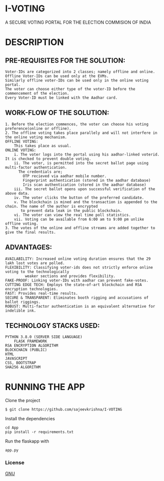 # I-VOTING
A SECURE VOTING PORTAL FOR THE ELECTION COMMISION OF INDIA

# DESCRIPTION

## PRE-REQUISITES FOR THE SOLUTION:
	Voter-IDs are categorized into 2 classes; namely offline and online.
	Offline Voter-IDs can be used only at the EVMs.
	Similarly offline voter-IDs can be used only in the online voting portal.
	The voter can choose either type of the voter-ID before the commencement of the election.
	Every Voter-ID must be linked with the Aadhar card.
	
## WORK-FLOW OF THE SOLUTION:
	1. Before the election commences, the voter can choose his voting preference(online or offline).
	2. The offline voting takes place parallely and will not interfere in the online voting mechanism.
	OFFLINE VOTING:
		This takes place as usual.
	ONLINE VOTING:
		i. The voter logs into the portal using his aadhar-linked voterid. It is checked to prevent double voting.
		ii. The voter, is permitted into the secret ballot page using multi-factor authentication.
		  The credentials are;
			OTP recieved via aadhar mobile number.
			Fingerprint authentication (stored in the aadhar database)
			Iris scan authentication (stored in the aadhar database)
		iii. The secret ballot opens upon successful verification of the above data.
		iv. The voter clicks the button of the preferred candidate.
		v. The blockchain is mined and the transaction is appended to the chain. The name of the author is encrypted
		   to prevent data leak in the public blockchain.
		vi. The voter can view the real time poll statistics.
		vii. Voting can be available from 6:00 am to 9:00 pm unlike offline voting.
	3. The votes of the online and offline streams are added together to give the final results.

## ADVANTAGES:
	AVAILABILITY: Increased online voting duration ensures that the 29 lakh lost votes are polled.
	FLEXIBILITY: Classifying voter-ids does not strictly enforce online voting to the technologically
		     weaker sections and provides flexibility.
	FAKE-PROOF: Linking voter-IDs with aadhar can prevent fake-votes.
	CUTTING EDGE TECH: Employs the state-of-art blockchain and RSA encryption technologies.
	FAST: Provides real-time results.
	SECURE & TRANSPARENT: Eliminates booth rigging and accusations of ballot riggings.
	ROBUST: Multi-factor authentication is an equivalent alternative for indelible ink.

## TECHNOLOGY STACKS USED:
	PYTHON 3.8.0 (SERVER SIDE LANGUAGE)
		FLASK FRAMEWORK
	RSA ENCRYPTION ALGORITHM
	BLOCKCHAIN (PUBLIC)
	HTML
	JAVASCRIPT
	CSS, BOOTSTRAP
	SHA256 ALGORITHM


# RUNNING THE APP

Clone the project 
```
$ git clone https://github.com/sajeevkrishna/I-VOTING
```

Install the dependencies
```
cd App
pip install -r requirements.txt
```

Run the flaskapp with
```
app.py
```

### License
[GNU](https://choosealicense.com/licenses/gpl-3.0/)
